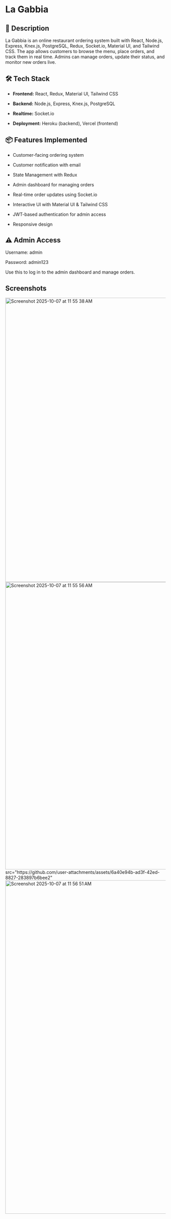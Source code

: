 # La Gabbia 

## 📝 Description
La Gabbia is an online restaurant ordering system built with React, Node.js, Express, Knex.js, PostgreSQL, Redux, Socket.io, Material UI, and Tailwind CSS. 
The app allows customers to browse the menu, place orders, and track them in real time. Admins can manage orders, update their status, and monitor new orders live.

## 🛠️ Tech Stack

- **Frontend:** React, Redux, Material UI, Tailwind CSS

- **Backend:** Node.js, Express, Knex.js, PostgreSQL

- **Realtime:** Socket.io

- **Deployment:** Heroku (backend), Vercel (frontend)

## 📦 Features Implemented
- Customer-facing ordering system

- Customer notification with email

- State Management with Redux

- Admin dashboard for managing orders

- Real-time order updates using Socket.io

- Interactive UI with Material UI & Tailwind CSS

- JWT-based authentication for admin access

- Responsive design

## ⚠️ Admin Access

Username: admin

Password: admin123

Use this to log in to the admin dashboard and manage orders.

## Screenshots
<img width="1786" height="891" alt="Screenshot 2025-10-07 at 11 55 38 AM" src="https://github.com/user-attachments/assets/50c88149-b5c5-4c7f-99e3-d35fbd2d141a" />
<img width="1770" height="901" alt="Screenshot 2025-10-07 at 11 55 56 AM" src="https://github.com/user-attachments/assets/046e2703-af6f-4335-92ab-f188c2f331cf" />
 src="https://github.com/user-attachments/assets/6a40e94b-ad3f-42ed-8827-283897b6bee2"
 <img width="1909" height="1045" alt="Screenshot 2025-10-07 at 11 56 51 AM" src="https://github.com/user-attachments/assets/fcdaeea5-5821-479a-ab3a-1e5ceeeb71e5" />
